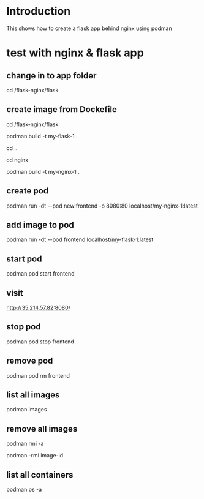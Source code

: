 # Introduction

This shows how to create a flask app behind nginx using podman

# test with nginx & flask app

## change in to app folder

cd /flask-nginx/flask

## create image from Dockefile

cd /flask-nginx/flask

podman build -t my-flask-1 .

cd ..

cd nginx

podman build -t my-nginx-1 .

## create pod

podman run -dt --pod new:frontend -p 8080:80 localhost/my-nginx-1:latest

## add image to pod

podman run -dt --pod frontend localhost/my-flask-1:latest


## start pod

podman pod start frontend

## visit

http://35.214.57.82:8080/

## stop pod

podman pod stop frontend

## remove pod

podman pod rm frontend

## list all images

podman images

## remove all images

podman rmi -a

podman -rmi image-id

## list all containers

podman ps -a
